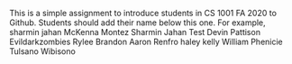 This is a simple assignment to introduce students in CS 1001 FA 2020 to Github. Students should add their name below this one. For example,
sharmin jahan
McKenna Montez
Sharmin Jahan Test
Devin Pattison
Evildarkzombies
Rylee Brandon
Aaron Renfro
haley kelly
William Phenicie
Tulsano Wibisono

